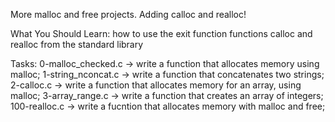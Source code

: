 More malloc and free projects. Adding calloc and realloc!

What You Should Learn:
how to use the exit function
functions calloc and realloc from the standard library

Tasks:
0-malloc_checked.c -> write a function that allocates memory using malloc;
1-string_nconcat.c -> write a function that concatenates two strings;
2-calloc.c -> write a function that allocates memory for an array, using malloc;
3-array_range.c -> write a function that creates an array of integers;
100-realloc.c -> write a fucntion that allocates memory with malloc and free;
